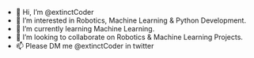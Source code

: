 - 👋 Hi, I’m @extinctCoder
- 👀 I’m interested in Robotics, Machine Learning & Python Development.
- 🌱 I’m currently learning Machine Learning.
- 💞️ I’m looking to collaborate on Robotics & Machine Learning Projects.
- 📫 Please DM me @extinctCoder in twitter

<!---
isubroto/isubroto is a ✨ special ✨ repository because its `README.md` (this file) appears on your GitHub profile.
You can click the Preview link to take a look at your changes.
--->
